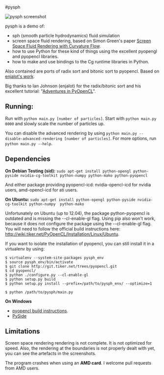 #pysph 

![pysph screenshot](https://github.com/benma/pysph/raw/master/screenshots/concat.png)

pysph is a demo of:

* sph (smooth particle hydrodynamics) fluid simulation
* screen space fluid rendering, based on Simon Green's paper [Screen Space Fluid Rendering with Curvature Flow](http://www.cs.rug.nl/~roe/publications/fluidcurvature.pdf).
* how to use Python for these kind of things using the excellent pyopengl and pyopencl libraries.
* how to make and use bindings to the Cg runtime libraries in Python.

Also contained are ports of radix sort and bitonic sort to pyopencl. Based on [enjalot's work](https://github.com/enjalot/adventures_in_opencl/tree/master/experiments). 

Big thanks to Ian Johnson (enjalot) for the radix/bitonic sort and his excellent tutorial: "[Adventures in PyOpenCL](http://enja.org/2011/02/22/adventures-in-pyopencl-part-1-getting-started-with-python/)".

## Running:

Run with `python main.py [number of particles]`. Start with `python main.py 8000` and slowly scale the number of particles up.

You can disable the advanced rendering by using `python main.py --disable-advanced-rendering [number of particles]`.
For more options, run `python main.py --help`.

## Dependencies

**On Debian Testing (sid):**
`sudo apt-get install python-opengl python-pyside nvidia-cg-toolkit python-numpy python-mako python-pyopencl`

And either package providing pyopencl-icd: nvidia-opencl-icd for nvidia users, amd-opencl-icd for ati users.

**On Ubuntu:**
`sudo apt-get install python-opengl python-pyside nvidia-cg-toolkit python-numpy  python-mako`

Unfortunately on Ubuntu (up to 12.04), the package python-pyopencl is outdated and is missing the --cl-enable-gl flag.
Using pip also won't work, because it does not configure the package using the --cl-enable-gl flag. 
You will need to follow the official build instructions here: http://wiki.tiker.net/PyOpenCL/Installation/Linux/Ubuntu.

If you want to isolate the installation of pyopencl, you can still install it in a virtualenv by using:

```
$ virtualenv --system-site-packages pysph_env
$ source pysph_env/bin/activate
$ git clone http://git.tiker.net/trees/pyopencl.git
$ cd pyopencl/
$ python ./configure.py --cl-enable-gl
$ python setup.py build
$ python setup.py install --prefix=/path/to/pysph_env/ --optimize=1 

$ python /path/to/pysph/main.py
```

**On Windows**
* [pyopencl build instructions](http://wiki.tiker.net/PyOpenCL/Installation/Windows).
* [PySide](http://qt-project.org/wiki/PySide_Binaries_Windows)

## Limitations

Screen space rendering rendering is not complete. It is not optimized for speed. 
Also, the rendering at the boundaries is not properly dealt with yet, you can see the artefacts in the screenshots.

The program crashes when using an **AMD card**. I welcome pull requests from AMD users.
